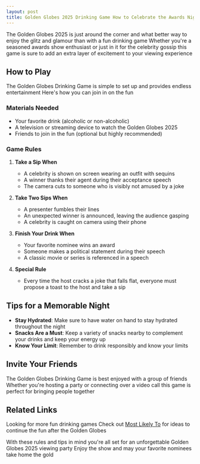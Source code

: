 ```yaml
---
layout: post
title: Golden Globes 2025 Drinking Game How to Celebrate the Awards Night
---
```



The Golden Globes 2025 is just around the corner and what better way to enjoy the glitz and glamour than with a fun drinking game Whether you're a seasoned awards show enthusiast or just in it for the celebrity gossip this game is sure to add an extra layer of excitement to your viewing experience

## How to Play

The Golden Globes Drinking Game is simple to set up and provides endless entertainment Here's how you can join in on the fun

### Materials Needed

- Your favorite drink (alcoholic or non-alcoholic)
- A television or streaming device to watch the Golden Globes 2025
- Friends to join in the fun (optional but highly recommended)

### Game Rules

1. **Take a Sip When**
   - A celebrity is shown on screen wearing an outfit with sequins
   - A winner thanks their agent during their acceptance speech
   - The camera cuts to someone who is visibly not amused by a joke

2. **Take Two Sips When**
   - A presenter fumbles their lines
   - An unexpected winner is announced, leaving the audience gasping
   - A celebrity is caught on camera using their phone

3. **Finish Your Drink When**
   - Your favorite nominee wins an award
   - Someone makes a political statement during their speech
   - A classic movie or series is referenced in a speech

4. **Special Rule**
   - Every time the host cracks a joke that falls flat, everyone must propose a toast to the host and take a sip

## Tips for a Memorable Night

- **Stay Hydrated**: Make sure to have water on hand to stay hydrated throughout the night
- **Snacks Are a Must**: Keep a variety of snacks nearby to complement your drinks and keep your energy up
- **Know Your Limit**: Remember to drink responsibly and know your limits

## Invite Your Friends

The Golden Globes Drinking Game is best enjoyed with a group of friends Whether you're hosting a party or connecting over a video call this game is perfect for bringing people together

## Related Links

Looking for more fun drinking games Check out [Most Likely To](https://drinkingdojo.com/games/most-likely-to) for ideas to continue the fun after the Golden Globes

With these rules and tips in mind you're all set for an unforgettable Golden Globes 2025 viewing party Enjoy the show and may your favorite nominees take home the gold